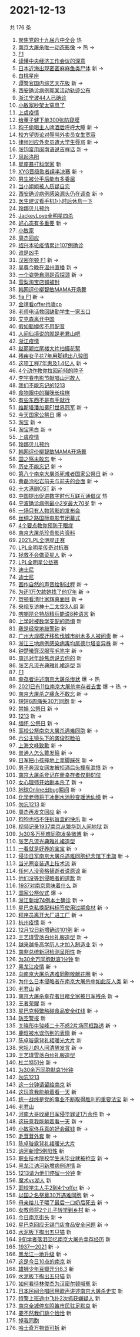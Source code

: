# 2021-12-13

共 176 条

<!-- BEGIN -->
<!-- 最后更新时间 Mon Dec 13 2021 14:17:46 GMT+0800 (China Standard Time) -->

1. [聚焦党的十九届六中全会](https://s.weibo.com//weibo?q=%23%E8%81%9A%E7%84%A6%E5%85%9A%E7%9A%84%E5%8D%81%E4%B9%9D%E5%B1%8A%E5%85%AD%E4%B8%AD%E5%85%A8%E4%BC%9A%23&Refer=new_time)
   热
1. [南京大屠杀唯一动态影像](https://s.weibo.com//weibo?q=%23%E5%8D%97%E4%BA%AC%E5%A4%A7%E5%B1%A0%E6%9D%80%E5%94%AF%E4%B8%80%E5%8A%A8%E6%80%81%E5%BD%B1%E5%83%8F%23&Refer=top)
   -> 热 ->
1. [F1](https://s.weibo.com//weibo?q=F1&Refer=top)
1. [读懂中央经济工作会议的深意](https://s.weibo.com//weibo?q=%23%E8%AF%BB%E6%87%82%E4%B8%AD%E5%A4%AE%E7%BB%8F%E6%B5%8E%E5%B7%A5%E4%BD%9C%E4%BC%9A%E8%AE%AE%E7%9A%84%E6%B7%B1%E6%84%8F%23&Refer=top)
1. [日本近海出现密密麻麻鱼类尸体](https://s.weibo.com//weibo?q=%23%E6%97%A5%E6%9C%AC%E8%BF%91%E6%B5%B7%E5%87%BA%E7%8E%B0%E5%AF%86%E5%AF%86%E9%BA%BB%E9%BA%BB%E9%B1%BC%E7%B1%BB%E5%B0%B8%E4%BD%93%23&Refer=top)
   新 ->
1. [白桃星座](https://s.weibo.com//weibo?q=%23%E7%99%BD%E6%A1%83%E6%98%9F%E5%BA%A7%23&Refer=top)
1. [谭警官国内综艺天花板](https://s.weibo.com//weibo?q=%23%E8%B0%AD%E8%AD%A6%E5%AE%98%E5%9B%BD%E5%86%85%E7%BB%BC%E8%89%BA%E5%A4%A9%E8%8A%B1%E6%9D%BF%23&Refer=top)
   新 ->
1. [西安确诊病例郭某活动轨迹公布](https://s.weibo.com//weibo?q=%23%E8%A5%BF%E5%AE%89%E7%A1%AE%E8%AF%8A%E7%97%85%E4%BE%8B%E9%83%AD%E6%9F%90%E6%B4%BB%E5%8A%A8%E8%BD%A8%E8%BF%B9%E5%85%AC%E5%B8%83%23&Refer=top)
1. [浙江宁波44人已确诊](https://s.weibo.com//weibo?q=%23%E6%B5%99%E6%B1%9F%E5%AE%81%E6%B3%A244%E4%BA%BA%E5%B7%B2%E7%A1%AE%E8%AF%8A%23&Refer=top)
1. [小敏家吵架太窒息了](https://s.weibo.com//weibo?q=%23%E5%B0%8F%E6%95%8F%E5%AE%B6%E5%90%B5%E6%9E%B6%E5%A4%AA%E7%AA%92%E6%81%AF%E4%BA%86%23&Refer=top)
1. [上虞疫情](https://s.weibo.com//weibo?q=%E4%B8%8A%E8%99%9E%E7%96%AB%E6%83%85&Refer=top)
1. [给董子健下单300张防窥膜](https://s.weibo.com//weibo?q=%23%E7%BB%99%E8%91%A3%E5%AD%90%E5%81%A5%E4%B8%8B%E5%8D%95300%E5%BC%A0%E9%98%B2%E7%AA%A5%E8%86%9C%23&Refer=top)
1. [狗子偷喝主人啤酒后呼呼大睡](https://s.weibo.com//weibo?q=%23%E7%8B%97%E5%AD%90%E5%81%B7%E5%96%9D%E4%B8%BB%E4%BA%BA%E5%95%A4%E9%85%92%E5%90%8E%E5%91%BC%E5%91%BC%E5%A4%A7%E7%9D%A1%23&Refer=top)
   新 ->
1. [校方望舆论对辱骂外卖员女生宽容](https://s.weibo.com//weibo?q=%23%E6%A0%A1%E6%96%B9%E6%9C%9B%E8%88%86%E8%AE%BA%E5%AF%B9%E8%BE%B1%E9%AA%82%E5%A4%96%E5%8D%96%E5%91%98%E5%A5%B3%E7%94%9F%E5%AE%BD%E5%AE%B9%23&Refer=top)
1. [律师回应外卖员遭大学生辱骂](https://s.weibo.com//weibo?q=%23%E5%BE%8B%E5%B8%88%E5%9B%9E%E5%BA%94%E5%A4%96%E5%8D%96%E5%91%98%E9%81%AD%E5%A4%A7%E5%AD%A6%E7%94%9F%E8%BE%B1%E9%AA%82%23&Refer=top)
   新 ->
1. [张钧甯用闽南语说吉祥话](https://s.weibo.com//weibo?q=%23%E5%BC%A0%E9%92%A7%E7%94%AF%E7%94%A8%E9%97%BD%E5%8D%97%E8%AF%AD%E8%AF%B4%E5%90%89%E7%A5%A5%E8%AF%9D%23&Refer=top)
   新 ->
1. [风起洛阳](https://s.weibo.com//weibo?q=%E9%A3%8E%E8%B5%B7%E6%B4%9B%E9%98%B3&Refer=top)
1. [星座暴打科学家](https://s.weibo.com//weibo?q=%E6%98%9F%E5%BA%A7%E6%9A%B4%E6%89%93%E7%A7%91%E5%AD%A6%E5%AE%B6&Refer=top)
   新
1. [XYG晋级败者组半决赛](https://s.weibo.com//weibo?q=%23XYG%E6%99%8B%E7%BA%A7%E8%B4%A5%E8%80%85%E7%BB%84%E5%8D%8A%E5%86%B3%E8%B5%9B%23&Refer=top)
   新 ->
1. [男生被分手后能有多委屈](https://s.weibo.com//weibo?q=%23%E7%94%B7%E7%94%9F%E8%A2%AB%E5%88%86%E6%89%8B%E5%90%8E%E8%83%BD%E6%9C%89%E5%A4%9A%E5%A7%94%E5%B1%88%23&Refer=top)
1. [当小姐姐被人质疑自恋](https://s.weibo.com//weibo?q=%E5%BD%93%E5%B0%8F%E5%A7%90%E5%A7%90%E8%A2%AB%E4%BA%BA%E8%B4%A8%E7%96%91%E8%87%AA%E6%81%8B&Refer=top)
1. [西安确诊病例感染源头仍在调查](https://s.weibo.com//weibo?q=%23%E8%A5%BF%E5%AE%89%E7%A1%AE%E8%AF%8A%E7%97%85%E4%BE%8B%E6%84%9F%E6%9F%93%E6%BA%90%E5%A4%B4%E4%BB%8D%E5%9C%A8%E8%B0%83%E6%9F%A5%23&Refer=top)
   新 ->
1. [医生建议看手机1小时后休息一下](https://s.weibo.com//weibo?q=%23%E5%8C%BB%E7%94%9F%E5%BB%BA%E8%AE%AE%E7%9C%8B%E6%89%8B%E6%9C%BA1%E5%B0%8F%E6%97%B6%E5%90%8E%E4%BC%91%E6%81%AF%E4%B8%80%E4%B8%8B%23&Refer=top)
1. [玲娜贝儿预约](https://s.weibo.com//weibo?q=%E7%8E%B2%E5%A8%9C%E8%B4%9D%E5%84%BF%E9%A2%84%E7%BA%A6&Refer=top)
1. [JackeyLove全明星四杀](https://s.weibo.com//weibo?q=%23JackeyLove%E5%85%A8%E6%98%8E%E6%98%9F%E5%9B%9B%E6%9D%80%23&Refer=top)
1. [好心态有多重要](https://s.weibo.com//weibo?q=%23%E5%A5%BD%E5%BF%83%E6%80%81%E6%9C%89%E5%A4%9A%E9%87%8D%E8%A6%81%23&Refer=top)
   新 ->
1. [小敏家](https://s.weibo.com//weibo?q=%E5%B0%8F%E6%95%8F%E5%AE%B6&Refer=top)
1. [周杰回应](https://s.weibo.com//weibo?q=%23%E5%91%A8%E6%9D%B0%E5%9B%9E%E5%BA%94%23&Refer=top)
1. [绍兴本轮疫情累计107例确诊](https://s.weibo.com//weibo?q=%23%E7%BB%8D%E5%85%B4%E6%9C%AC%E8%BD%AE%E7%96%AB%E6%83%85%E7%B4%AF%E8%AE%A1107%E4%BE%8B%E7%A1%AE%E8%AF%8A%23&Refer=top)
1. [谁是凶手](https://s.weibo.com//weibo?q=%E8%B0%81%E6%98%AF%E5%87%B6%E6%89%8B&Refer=top)
1. [汉密尔顿 F1](https://s.weibo.com//weibo?q=%E6%B1%89%E5%AF%86%E5%B0%94%E9%A1%BF%20F1&Refer=top)
   新 ->
1. [吴尊今晚在温州直播](https://s.weibo.com//weibo?q=%23%E5%90%B4%E5%B0%8A%E4%BB%8A%E6%99%9A%E5%9C%A8%E6%B8%A9%E5%B7%9E%E7%9B%B4%E6%92%AD%23&Refer=top)
   新 ->
1. [一个姿势自测是否探颈](https://s.weibo.com//weibo?q=%23%E4%B8%80%E4%B8%AA%E5%A7%BF%E5%8A%BF%E8%87%AA%E6%B5%8B%E6%98%AF%E5%90%A6%E6%8E%A2%E9%A2%88%23&Refer=top)
   新 ->
1. [雪梨淘宝店铺被封](https://s.weibo.com//weibo?q=%23%E9%9B%AA%E6%A2%A8%E6%B7%98%E5%AE%9D%E5%BA%97%E9%93%BA%E8%A2%AB%E5%B0%81%23&Refer=top)
1. [韩网评价柳智敏MAMA开场舞](https://s.weibo.com//weibo?q=%23%E9%9F%A9%E7%BD%91%E8%AF%84%E4%BB%B7%E6%9F%B3%E6%99%BA%E6%95%8FMAMA%E5%BC%80%E5%9C%BA%E8%88%9E%23&Refer=top)
1. [fia F1](https://s.weibo.com//weibo?q=fia%20F1&Refer=top) 新 ->
1. [金靖看offer也嗑cp](https://s.weibo.com//weibo?q=%23%E9%87%91%E9%9D%96%E7%9C%8Boffer%E4%B9%9F%E5%97%91cp%23&Refer=top)
1. [老师电话救回缺勤学生一家五口](https://s.weibo.com//weibo?q=%23%E8%80%81%E5%B8%88%E7%94%B5%E8%AF%9D%E6%95%91%E5%9B%9E%E7%BC%BA%E5%8B%A4%E5%AD%A6%E7%94%9F%E4%B8%80%E5%AE%B6%E4%BA%94%E5%8F%A3%23&Refer=top)
1. [艾克森离开中国](https://s.weibo.com//weibo?q=%23%E8%89%BE%E5%85%8B%E6%A3%AE%E7%A6%BB%E5%BC%80%E4%B8%AD%E5%9B%BD%23&Refer=top)
1. [假如甄嬛传不用配音](https://s.weibo.com//weibo?q=%23%E5%81%87%E5%A6%82%E7%94%84%E5%AC%9B%E4%BC%A0%E4%B8%8D%E7%94%A8%E9%85%8D%E9%9F%B3%23&Refer=top)
1. [人间仙境说的就是老君山吧](https://s.weibo.com//weibo?q=%23%E4%BA%BA%E9%97%B4%E4%BB%99%E5%A2%83%E8%AF%B4%E7%9A%84%E5%B0%B1%E6%98%AF%E8%80%81%E5%90%9B%E5%B1%B1%E5%90%A7%23&Refer=top)
1. [浙江疫情](https://s.weibo.com//weibo?q=%E6%B5%99%E6%B1%9F%E7%96%AB%E6%83%85&Refer=top)
1. [赵丽颖烂尾楼大片拍摄花絮](https://s.weibo.com//weibo?q=%23%E8%B5%B5%E4%B8%BD%E9%A2%96%E7%83%82%E5%B0%BE%E6%A5%BC%E5%A4%A7%E7%89%87%E6%8B%8D%E6%91%84%E8%8A%B1%E7%B5%AE%23&Refer=top)
1. [残疾女子花7年用脚绣出八骏图](https://s.weibo.com//weibo?q=%23%E6%AE%8B%E7%96%BE%E5%A5%B3%E5%AD%90%E8%8A%B17%E5%B9%B4%E7%94%A8%E8%84%9A%E7%BB%A3%E5%87%BA%E5%85%AB%E9%AA%8F%E5%9B%BE%23&Refer=top)
1. [这项工程7年惠及1.4亿人](https://s.weibo.com//weibo?q=%23%E8%BF%99%E9%A1%B9%E5%B7%A5%E7%A8%8B7%E5%B9%B4%E6%83%A0%E5%8F%8A1.4%E4%BA%BF%E4%BA%BA%23&Refer=top)
   新 ->
1. [4个动作教你拉回前倾的脖子](https://s.weibo.com//weibo?q=%234%E4%B8%AA%E5%8A%A8%E4%BD%9C%E6%95%99%E4%BD%A0%E6%8B%89%E5%9B%9E%E5%89%8D%E5%80%BE%E7%9A%84%E8%84%96%E5%AD%90%23&Refer=top)
1. [李宇春电影节献唱山河故人](https://s.weibo.com//weibo?q=%23%E6%9D%8E%E5%AE%87%E6%98%A5%E7%94%B5%E5%BD%B1%E8%8A%82%E7%8C%AE%E5%94%B1%E5%B1%B1%E6%B2%B3%E6%95%85%E4%BA%BA%23&Refer=top)
1. [我们不能忘记的1213](https://s.weibo.com//weibo?q=%23%E6%88%91%E4%BB%AC%E4%B8%8D%E8%83%BD%E5%BF%98%E8%AE%B0%E7%9A%841213%23&Refer=top)
1. [食物眼中的猫咪长啥样](https://s.weibo.com//weibo?q=%23%E9%A3%9F%E7%89%A9%E7%9C%BC%E4%B8%AD%E7%9A%84%E7%8C%AB%E5%92%AA%E9%95%BF%E5%95%A5%E6%A0%B7%23&Refer=top)
1. [有些东西不是有手就行](https://s.weibo.com//weibo?q=%23%E6%9C%89%E4%BA%9B%E4%B8%9C%E8%A5%BF%E4%B8%8D%E6%98%AF%E6%9C%89%E6%89%8B%E5%B0%B1%E8%A1%8C%23&Refer=top)
1. [维斯塔潘加冕F1世界冠军](https://s.weibo.com//weibo?q=%23%E7%BB%B4%E6%96%AF%E5%A1%94%E6%BD%98%E5%8A%A0%E5%86%95F1%E4%B8%96%E7%95%8C%E5%86%A0%E5%86%9B%23&Refer=top)
   新 ->
1. [今天国家公祭日](https://s.weibo.com//weibo?q=%23%E4%BB%8A%E5%A4%A9%E5%9B%BD%E5%AE%B6%E5%85%AC%E7%A5%AD%E6%97%A5%23&Refer=top)
   爆 ->
1. [淘宝](https://s.weibo.com//weibo?q=%E6%B7%98%E5%AE%9D&Refer=top) 新 ->
1. [淘宝黑白](https://s.weibo.com//weibo?q=%E6%B7%98%E5%AE%9D%E9%BB%91%E7%99%BD&Refer=top)
   新 ->
1. [上虞疫情](https://s.weibo.com//weibo?q=%23%E4%B8%8A%E8%99%9E%E7%96%AB%E6%83%85%23&Refer=top)
1. [玲娜贝儿预约](https://s.weibo.com//weibo?q=%23%E7%8E%B2%E5%A8%9C%E8%B4%9D%E5%84%BF%E9%A2%84%E7%BA%A6%23&Refer=top)
1. [韩网评价柳智敏MAMA开场舞](https://s.weibo.com//weibo?q=%E9%9F%A9%E7%BD%91%E8%AF%84%E4%BB%B7%E6%9F%B3%E6%99%BA%E6%95%8FMAMA%E5%BC%80%E5%9C%BA%E8%88%9E&Refer=top)
1. [国之殇未敢忘](https://s.weibo.com//weibo?q=%23%E5%9B%BD%E4%B9%8B%E6%AE%87%E6%9C%AA%E6%95%A2%E5%BF%98%23&Refer=top)
   新 ->
1. [历史不能忘记](https://s.weibo.com//weibo?q=%23%E5%8E%86%E5%8F%B2%E4%B8%8D%E8%83%BD%E5%BF%98%E8%AE%B0%23&Refer=top)
   新 ->
1. [第八个南京大屠杀死难者国家公祭日](https://s.weibo.com//weibo?q=%23%E7%AC%AC%E5%85%AB%E4%B8%AA%E5%8D%97%E4%BA%AC%E5%A4%A7%E5%B1%A0%E6%9D%80%E6%AD%BB%E9%9A%BE%E8%80%85%E5%9B%BD%E5%AE%B6%E5%85%AC%E7%A5%AD%E6%97%A5%23&Refer=top)
   新 ->
1. [黄磊涂松岩前夫与前夫的会面](https://s.weibo.com//weibo?q=%23%E9%BB%84%E7%A3%8A%E6%B6%82%E6%9D%BE%E5%B2%A9%E5%89%8D%E5%A4%AB%E4%B8%8E%E5%89%8D%E5%A4%AB%E7%9A%84%E4%BC%9A%E9%9D%A2%23&Refer=top)
   新 ->
1. [十大港剧OST](https://s.weibo.com//weibo?q=%23%E5%8D%81%E5%A4%A7%E6%B8%AF%E5%89%A7OST%23&Refer=top)
   新 ->
1. [中国提出促进数字时代互联互通倡议](https://s.weibo.com//weibo?q=%23%E4%B8%AD%E5%9B%BD%E6%8F%90%E5%87%BA%E4%BF%83%E8%BF%9B%E6%95%B0%E5%AD%97%E6%97%B6%E4%BB%A3%E4%BA%92%E8%81%94%E4%BA%92%E9%80%9A%E5%80%A1%E8%AE%AE%23&Refer=new_time)
   热
1. [宁波确诊病例最小2岁最大70岁](https://s.weibo.com//weibo?q=%23%E5%AE%81%E6%B3%A2%E7%A1%AE%E8%AF%8A%E7%97%85%E4%BE%8B%E6%9C%80%E5%B0%8F2%E5%B2%81%E6%9C%80%E5%A4%A770%E5%B2%81%23&Refer=top)
   新 ->
1. [一场只有人物背影的发布会](https://s.weibo.com//weibo?q=%23%E4%B8%80%E5%9C%BA%E5%8F%AA%E6%9C%89%E4%BA%BA%E7%89%A9%E8%83%8C%E5%BD%B1%E7%9A%84%E5%8F%91%E5%B8%83%E4%BC%9A%23&Refer=top)
1. [丝绸之路国际电影节闭幕式](https://s.weibo.com//weibo?q=%23%E4%B8%9D%E7%BB%B8%E4%B9%8B%E8%B7%AF%E5%9B%BD%E9%99%85%E7%94%B5%E5%BD%B1%E8%8A%82%E9%97%AD%E5%B9%95%E5%BC%8F%23&Refer=top)
1. [4个要点教你预防干眼症](https://s.weibo.com//weibo?q=%234%E4%B8%AA%E8%A6%81%E7%82%B9%E6%95%99%E4%BD%A0%E9%A2%84%E9%98%B2%E5%B9%B2%E7%9C%BC%E7%97%87%23&Refer=top)
1. [南京大屠杀珍贵影片资料](https://s.weibo.com//weibo?q=%23%E5%8D%97%E4%BA%AC%E5%A4%A7%E5%B1%A0%E6%9D%80%E7%8F%8D%E8%B4%B5%E5%BD%B1%E7%89%87%E8%B5%84%E6%96%99%23&Refer=top)
1. [2021LPL全明星正赛](https://s.weibo.com//weibo?q=%232021LPL%E5%85%A8%E6%98%8E%E6%98%9F%E6%AD%A3%E8%B5%9B%23&Refer=top)
1. [LPL全明星传奇对抗赛](https://s.weibo.com//weibo?q=%23LPL%E5%85%A8%E6%98%8E%E6%98%9F%E4%BC%A0%E5%A5%87%E5%AF%B9%E6%8A%97%E8%B5%9B%23&Refer=top)
1. [拯救不会做菜星人](https://s.weibo.com//weibo?q=%23%E6%8B%AF%E6%95%91%E4%B8%8D%E4%BC%9A%E5%81%9A%E8%8F%9C%E6%98%9F%E4%BA%BA%23&Refer=top)
   新 ->
1. [LPL全明星公益赛](https://s.weibo.com//weibo?q=%23LPL%E5%85%A8%E6%98%8E%E6%98%9F%E5%85%AC%E7%9B%8A%E8%B5%9B%23&Refer=top)
1. [迪士尼](https://s.weibo.com//weibo?q=%E8%BF%AA%E5%A3%AB%E5%B0%BC&Refer=top)
1. [迪士尼](https://s.weibo.com//weibo?q=%23%E8%BF%AA%E5%A3%AB%E5%B0%BC%23&Refer=top)
1. [画作自然的声音绘制过程](https://s.weibo.com//weibo?q=%E7%94%BB%E4%BD%9C%E8%87%AA%E7%84%B6%E7%9A%84%E5%A3%B0%E9%9F%B3%E7%BB%98%E5%88%B6%E8%BF%87%E7%A8%8B&Refer=top)
   新 ->
1. [为还1万欠款她找了他17年](https://s.weibo.com//weibo?q=%23%E4%B8%BA%E8%BF%981%E4%B8%87%E6%AC%A0%E6%AC%BE%E5%A5%B9%E6%89%BE%E4%BA%86%E4%BB%9617%E5%B9%B4%23&Refer=top)
   新 ->
1. [贺顿看清叶家辉真面目](https://s.weibo.com//weibo?q=%23%E8%B4%BA%E9%A1%BF%E7%9C%8B%E6%B8%85%E5%8F%B6%E5%AE%B6%E8%BE%89%E7%9C%9F%E9%9D%A2%E7%9B%AE%23&Refer=top)
   新 ->
1. [央视专访神十二太空3人组](https://s.weibo.com//weibo?q=%23%E5%A4%AE%E8%A7%86%E4%B8%93%E8%AE%BF%E7%A5%9E%E5%8D%81%E4%BA%8C%E5%A4%AA%E7%A9%BA3%E4%BA%BA%E7%BB%84%23&Refer=top)
   新
1. [喀喇昆仑特战精兵能说8种语言](https://s.weibo.com//weibo?q=%23%E5%96%80%E5%96%87%E6%98%86%E4%BB%91%E7%89%B9%E6%88%98%E7%B2%BE%E5%85%B5%E8%83%BD%E8%AF%B48%E7%A7%8D%E8%AF%AD%E8%A8%80%23&Refer=top)
   新
1. [上学时被数学支配的恐惧](https://s.weibo.com//weibo?q=%23%E4%B8%8A%E5%AD%A6%E6%97%B6%E8%A2%AB%E6%95%B0%E5%AD%A6%E6%94%AF%E9%85%8D%E7%9A%84%E6%81%90%E6%83%A7%23&Refer=top)
   新
1. [我是经常地敲警钟](https://s.weibo.com//weibo?q=%23%E6%88%91%E6%98%AF%E7%BB%8F%E5%B8%B8%E5%9C%B0%E6%95%B2%E8%AD%A6%E9%92%9F%23&Refer=top)
   新
1. [广州大规模迁移砍伐城市树木多人被问责](https://s.weibo.com//weibo?q=%23%E5%B9%BF%E5%B7%9E%E5%A4%A7%E8%A7%84%E6%A8%A1%E8%BF%81%E7%A7%BB%E7%A0%8D%E4%BC%90%E5%9F%8E%E5%B8%82%E6%A0%91%E6%9C%A8%E5%A4%9A%E4%BA%BA%E8%A2%AB%E9%97%AE%E8%B4%A3%23&Refer=top)
   新 ->
1. [浙江三地病例感染病毒均属德尔塔变异株](https://s.weibo.com//weibo?q=%23%E6%B5%99%E6%B1%9F%E4%B8%89%E5%9C%B0%E7%97%85%E4%BE%8B%E6%84%9F%E6%9F%93%E7%97%85%E6%AF%92%E5%9D%87%E5%B1%9E%E5%BE%B7%E5%B0%94%E5%A1%94%E5%8F%98%E5%BC%82%E6%A0%AA%23&Refer=top)
   新 ->
1. [钟楚曦穿汉服写毛笔字](https://s.weibo.com//weibo?q=%23%E9%92%9F%E6%A5%9A%E6%9B%A6%E7%A9%BF%E6%B1%89%E6%9C%8D%E5%86%99%E6%AF%9B%E7%AC%94%E5%AD%97%23&Refer=top)
   新 ->
1. [周迅对年龄焦虑说去你的](https://s.weibo.com//weibo?q=%23%E5%91%A8%E8%BF%85%E5%AF%B9%E5%B9%B4%E9%BE%84%E7%84%A6%E8%99%91%E8%AF%B4%E5%8E%BB%E4%BD%A0%E7%9A%84%23&Refer=top)
   新
1. [张艺凡流光典雅礼裙造型](https://s.weibo.com//weibo?q=%23%E5%BC%A0%E8%89%BA%E5%87%A1%E6%B5%81%E5%85%89%E5%85%B8%E9%9B%85%E7%A4%BC%E8%A3%99%E9%80%A0%E5%9E%8B%23&Refer=top)
   新
1. [F1](https://s.weibo.com//weibo?q=%23F1%23&Refer=top)
1. [幸存者讲述南京大屠杀惨状](https://s.weibo.com//weibo?q=%23%E5%B9%B8%E5%AD%98%E8%80%85%E8%AE%B2%E8%BF%B0%E5%8D%97%E4%BA%AC%E5%A4%A7%E5%B1%A0%E6%9D%80%E6%83%A8%E7%8A%B6%23&Refer=top)
   爆 -> 热
1. [2021已有11位南京大屠杀幸存者去世](https://s.weibo.com//weibo?q=%232021%E5%B7%B2%E6%9C%8911%E4%BD%8D%E5%8D%97%E4%BA%AC%E5%A4%A7%E5%B1%A0%E6%9D%80%E5%B9%B8%E5%AD%98%E8%80%85%E5%8E%BB%E4%B8%96%23&Refer=top)
   爆 -> 热 ->
1. [南京大屠杀之痛永不敢忘](https://s.weibo.com//weibo?q=%23%E5%8D%97%E4%BA%AC%E5%A4%A7%E5%B1%A0%E6%9D%80%E4%B9%8B%E7%97%9B%E6%B0%B8%E4%B8%8D%E6%95%A2%E5%BF%98%23&Refer=top)
   新 ->
1. [短短6周痛失30万同胞](https://s.weibo.com//weibo?q=%23%E7%9F%AD%E7%9F%AD6%E5%91%A8%E7%97%9B%E5%A4%B130%E4%B8%87%E5%90%8C%E8%83%9E%23&Refer=top)
   新 ->
1. [禁娱 公祭日](https://s.weibo.com//weibo?q=%E7%A6%81%E5%A8%B1%20%E5%85%AC%E7%A5%AD%E6%97%A5&Refer=top)
   新 ->
1. [1213](https://s.weibo.com//weibo?q=1213&Refer=top) 新 ->
1. [缅怀 公祭日](https://s.weibo.com//weibo?q=%E7%BC%85%E6%80%80%20%E5%85%AC%E7%A5%AD%E6%97%A5&Refer=top)
   新 ->
1. [高校公祭南京大屠杀遇难同胞](https://s.weibo.com//weibo?q=%23%E9%AB%98%E6%A0%A1%E5%85%AC%E7%A5%AD%E5%8D%97%E4%BA%AC%E5%A4%A7%E5%B1%A0%E6%9D%80%E9%81%87%E9%9A%BE%E5%90%8C%E8%83%9E%23&Refer=top)
   新 ->
1. [六公主镜头下的龚俊怼脸拍](https://s.weibo.com//weibo?q=%23%E5%85%AD%E5%85%AC%E4%B8%BB%E9%95%9C%E5%A4%B4%E4%B8%8B%E7%9A%84%E9%BE%9A%E4%BF%8A%E6%80%BC%E8%84%B8%E6%8B%8D%23&Refer=top)
1. [上海文峰致歉](https://s.weibo.com//weibo?q=%23%E4%B8%8A%E6%B5%B7%E6%96%87%E5%B3%B0%E8%87%B4%E6%AD%89%23&Refer=top)
   新 ->
1. [普通人怎么戴发箍](https://s.weibo.com//weibo?q=%23%E6%99%AE%E9%80%9A%E4%BA%BA%E6%80%8E%E4%B9%88%E6%88%B4%E5%8F%91%E7%AE%8D%23&Refer=top)
   新 ->
1. [日军把小孩摔地上拿脚踩死](https://s.weibo.com//weibo?q=%23%E6%97%A5%E5%86%9B%E6%8A%8A%E5%B0%8F%E5%AD%A9%E6%91%94%E5%9C%B0%E4%B8%8A%E6%8B%BF%E8%84%9A%E8%B8%A9%E6%AD%BB%23&Refer=top)
   新 ->
1. [男子奔现女网友被拒酒后头撞车泄愤](https://s.weibo.com//weibo?q=%23%E7%94%B7%E5%AD%90%E5%A5%94%E7%8E%B0%E5%A5%B3%E7%BD%91%E5%8F%8B%E8%A2%AB%E6%8B%92%E9%85%92%E5%90%8E%E5%A4%B4%E6%92%9E%E8%BD%A6%E6%B3%84%E6%84%A4%23&Refer=top)
   新 ->
1. [南京大屠杀登记在册幸存者仅剩61位](https://s.weibo.com//weibo?q=%23%E5%8D%97%E4%BA%AC%E5%A4%A7%E5%B1%A0%E6%9D%80%E7%99%BB%E8%AE%B0%E5%9C%A8%E5%86%8C%E5%B9%B8%E5%AD%98%E8%80%85%E4%BB%85%E5%89%A961%E4%BD%8D%23&Refer=top)
1. [女心理师开始剧本杀了](https://s.weibo.com//weibo?q=%23%E5%A5%B3%E5%BF%83%E7%90%86%E5%B8%88%E5%BC%80%E5%A7%8B%E5%89%A7%E6%9C%AC%E6%9D%80%E4%BA%86%23&Refer=top)
   新 ->
1. [地球Online出bug瞬间](https://s.weibo.com//weibo?q=%23%E5%9C%B0%E7%90%83Online%E5%87%BAbug%E7%9E%AC%E9%97%B4%23&Refer=top)
   新 ->
1. [化学老师将干冰倒水池秒变瑶池仙境](https://s.weibo.com//weibo?q=%23%E5%8C%96%E5%AD%A6%E8%80%81%E5%B8%88%E5%B0%86%E5%B9%B2%E5%86%B0%E5%80%92%E6%B0%B4%E6%B1%A0%E7%A7%92%E5%8F%98%E7%91%B6%E6%B1%A0%E4%BB%99%E5%A2%83%23&Refer=top)
   新 ->
1. [勿忘1213](https://s.weibo.com//weibo?q=%E5%8B%BF%E5%BF%981213&Refer=top) 新
1. [周杰再发文回应](https://s.weibo.com//weibo?q=%23%E5%91%A8%E6%9D%B0%E5%86%8D%E5%8F%91%E6%96%87%E5%9B%9E%E5%BA%94%23&Refer=top)
   新 ->
1. [狗狗也挡不住拆盲盒的快乐](https://s.weibo.com//weibo?q=%23%E7%8B%97%E7%8B%97%E4%B9%9F%E6%8C%A1%E4%B8%8D%E4%BD%8F%E6%8B%86%E7%9B%B2%E7%9B%92%E7%9A%84%E5%BF%AB%E4%B9%90%23&Refer=top)
   新 ->
1. [视频记录1937南京从繁华到人间地狱](https://s.weibo.com//weibo?q=%23%E8%A7%86%E9%A2%91%E8%AE%B0%E5%BD%951937%E5%8D%97%E4%BA%AC%E4%BB%8E%E7%B9%81%E5%8D%8E%E5%88%B0%E4%BA%BA%E9%97%B4%E5%9C%B0%E7%8B%B1%23&Refer=top)
   新
1. [为30多万死难同胞发条微博](https://s.weibo.com//weibo?q=%23%E4%B8%BA30%E5%A4%9A%E4%B8%87%E6%AD%BB%E9%9A%BE%E5%90%8C%E8%83%9E%E5%8F%91%E6%9D%A1%E5%BE%AE%E5%8D%9A%23&Refer=top)
   新 ->
1. [张艺凡流光典雅礼裙造型](https://s.weibo.com//weibo?q=%E5%BC%A0%E8%89%BA%E5%87%A1%E6%B5%81%E5%85%89%E5%85%B8%E9%9B%85%E7%A4%BC%E8%A3%99%E9%80%A0%E5%9E%8B&Refer=top)
1. [一看就是好养的宝宝](https://s.weibo.com//weibo?q=%23%E4%B8%80%E7%9C%8B%E5%B0%B1%E6%98%AF%E5%A5%BD%E5%85%BB%E7%9A%84%E5%AE%9D%E5%AE%9D%23&Refer=top)
   新 ->
1. [侵华日军南京大屠杀遇难同胞纪念馆下半旗](https://s.weibo.com//weibo?q=%23%E4%BE%B5%E5%8D%8E%E6%97%A5%E5%86%9B%E5%8D%97%E4%BA%AC%E5%A4%A7%E5%B1%A0%E6%9D%80%E9%81%87%E9%9A%BE%E5%90%8C%E8%83%9E%E7%BA%AA%E5%BF%B5%E9%A6%86%E4%B8%8B%E5%8D%8A%E6%97%97%23&Refer=top)
   新 ->
1. [当光圈变装遇上技术流](https://s.weibo.com//weibo?q=%23%E5%BD%93%E5%85%89%E5%9C%88%E5%8F%98%E8%A3%85%E9%81%87%E4%B8%8A%E6%8A%80%E6%9C%AF%E6%B5%81%23&Refer=top)
   新
1. [任何人没资格替逝者说原谅](https://s.weibo.com//weibo?q=%23%E4%BB%BB%E4%BD%95%E4%BA%BA%E6%B2%A1%E8%B5%84%E6%A0%BC%E6%9B%BF%E9%80%9D%E8%80%85%E8%AF%B4%E5%8E%9F%E8%B0%85%23&Refer=top)
   新
1. [他们没等到侵略者的道歉](https://s.weibo.com//weibo?q=%23%E4%BB%96%E4%BB%AC%E6%B2%A1%E7%AD%89%E5%88%B0%E4%BE%B5%E7%95%A5%E8%80%85%E7%9A%84%E9%81%93%E6%AD%89%23&Refer=top)
   新
1. [1937对南京意味着什么](https://s.weibo.com//weibo?q=%231937%E5%AF%B9%E5%8D%97%E4%BA%AC%E6%84%8F%E5%91%B3%E7%9D%80%E4%BB%80%E4%B9%88%23&Refer=top)
   新
1. [国家公祭仪式](https://s.weibo.com//weibo?q=%23%E5%9B%BD%E5%AE%B6%E5%85%AC%E7%A5%AD%E4%BB%AA%E5%BC%8F%23&Refer=top)
   爆 ->
1. [浙江新增74例本土确诊](https://s.weibo.com//weibo?q=%23%E6%B5%99%E6%B1%9F%E6%96%B0%E5%A2%9E74%E4%BE%8B%E6%9C%AC%E5%9C%9F%E7%A1%AE%E8%AF%8A%23&Refer=top)
   新 ->
1. [星巴克私换配料标签使用过期食材](https://s.weibo.com//weibo?q=%23%E6%98%9F%E5%B7%B4%E5%85%8B%E7%A7%81%E6%8D%A2%E9%85%8D%E6%96%99%E6%A0%87%E7%AD%BE%E4%BD%BF%E7%94%A8%E8%BF%87%E6%9C%9F%E9%A3%9F%E6%9D%90%23&Refer=top)
   新 ->
1. [程序员离开大厂进工厂](https://s.weibo.com//weibo?q=%23%E7%A8%8B%E5%BA%8F%E5%91%98%E7%A6%BB%E5%BC%80%E5%A4%A7%E5%8E%82%E8%BF%9B%E5%B7%A5%E5%8E%82%23&Refer=top)
   新 ->
1. [杭州疫情](https://s.weibo.com//weibo?q=%E6%9D%AD%E5%B7%9E%E7%96%AB%E6%83%85&Refer=top)
   新 ->
1. [12月12日新增确诊101例](https://s.weibo.com//weibo?q=%2312%E6%9C%8812%E6%97%A5%E6%96%B0%E5%A2%9E%E7%A1%AE%E8%AF%8A101%E4%BE%8B%23&Refer=top)
   新 ->
1. [王艺瑾雪落白纱礼服造型](https://s.weibo.com//weibo?q=%E7%8E%8B%E8%89%BA%E7%91%BE%E9%9B%AA%E8%90%BD%E7%99%BD%E7%BA%B1%E7%A4%BC%E6%9C%8D%E9%80%A0%E5%9E%8B&Refer=top)
   新 ->
1. [越来越多高学历人才加入制造业](https://s.weibo.com//weibo?q=%23%E8%B6%8A%E6%9D%A5%E8%B6%8A%E5%A4%9A%E9%AB%98%E5%AD%A6%E5%8E%86%E4%BA%BA%E6%89%8D%E5%8A%A0%E5%85%A5%E5%88%B6%E9%80%A0%E4%B8%9A%23&Refer=top)
   新 ->
1. [南非总统新冠检测呈阳性](https://s.weibo.com//weibo?q=%23%E5%8D%97%E9%9D%9E%E6%80%BB%E7%BB%9F%E6%96%B0%E5%86%A0%E6%A3%80%E6%B5%8B%E5%91%88%E9%98%B3%E6%80%A7%23&Refer=top)
   新
1. [为30余万同胞默哀1分钟](https://s.weibo.com//weibo?q=%E4%B8%BA30%E4%BD%99%E4%B8%87%E5%90%8C%E8%83%9E%E9%BB%98%E5%93%801%E5%88%86%E9%92%9F&Refer=top)
   新
1. [黑龙江疫情](https://s.weibo.com//weibo?q=%23%E9%BB%91%E9%BE%99%E6%B1%9F%E7%96%AB%E6%83%85%23&Refer=top)
   新 ->
1. [向南京大屠杀遇难同胞敬献花圈](https://s.weibo.com//weibo?q=%23%E5%90%91%E5%8D%97%E4%BA%AC%E5%A4%A7%E5%B1%A0%E6%9D%80%E9%81%87%E9%9A%BE%E5%90%8C%E8%83%9E%E6%95%AC%E7%8C%AE%E8%8A%B1%E5%9C%88%23&Refer=top)
   新 ->
1. [为什么日本侵略者在南京大屠杀中如此反人类](https://s.weibo.com//weibo?q=%23%E4%B8%BA%E4%BB%80%E4%B9%88%E6%97%A5%E6%9C%AC%E4%BE%B5%E7%95%A5%E8%80%85%E5%9C%A8%E5%8D%97%E4%BA%AC%E5%A4%A7%E5%B1%A0%E6%9D%80%E4%B8%AD%E5%A6%82%E6%AD%A4%E5%8F%8D%E4%BA%BA%E7%B1%BB%23&Refer=top)
   新 ->
1. [老君山](https://s.weibo.com//weibo?q=%E8%80%81%E5%90%9B%E5%B1%B1&Refer=top) 新
1. [南京大屠杀幸存者目睹全家被日军残杀](https://s.weibo.com//weibo?q=%23%E5%8D%97%E4%BA%AC%E5%A4%A7%E5%B1%A0%E6%9D%80%E5%B9%B8%E5%AD%98%E8%80%85%E7%9B%AE%E7%9D%B9%E5%85%A8%E5%AE%B6%E8%A2%AB%E6%97%A5%E5%86%9B%E6%AE%8B%E6%9D%80%23&Refer=top)
   新 ->
1. [王者荣耀](https://s.weibo.com//weibo?q=%E7%8E%8B%E8%80%85%E8%8D%A3%E8%80%80&Refer=top)
   新 ->
1. [星巴克频繁触碰食品安全红线](https://s.weibo.com//weibo?q=%23%E6%98%9F%E5%B7%B4%E5%85%8B%E9%A2%91%E7%B9%81%E8%A7%A6%E7%A2%B0%E9%A3%9F%E5%93%81%E5%AE%89%E5%85%A8%E7%BA%A2%E7%BA%BF%23&Refer=top)
   新 ->
1. [防空警报](https://s.weibo.com//weibo?q=%23%E9%98%B2%E7%A9%BA%E8%AD%A6%E6%8A%A5%23&Refer=top)
   新
1. [关晓彤牛骏峰二十不惑2片场同框路透](https://s.weibo.com//weibo?q=%23%E5%85%B3%E6%99%93%E5%BD%A4%E7%89%9B%E9%AA%8F%E5%B3%B0%E4%BA%8C%E5%8D%81%E4%B8%8D%E6%83%912%E7%89%87%E5%9C%BA%E5%90%8C%E6%A1%86%E8%B7%AF%E9%80%8F%23&Refer=top)
   新 ->
1. [鹿晗被水误伤到的表情](https://s.weibo.com//weibo?q=%23%E9%B9%BF%E6%99%97%E8%A2%AB%E6%B0%B4%E8%AF%AF%E4%BC%A4%E5%88%B0%E7%9A%84%E8%A1%A8%E6%83%85%23&Refer=top)
   新 ->
1. [陈卓璇露背礼裙暖光大片](https://s.weibo.com//weibo?q=%23%E9%99%88%E5%8D%93%E7%92%87%E9%9C%B2%E8%83%8C%E7%A4%BC%E8%A3%99%E6%9A%96%E5%85%89%E5%A4%A7%E7%89%87%23&Refer=top)
   新
1. [宋祖儿的人间清醒发言](https://s.weibo.com//weibo?q=%23%E5%AE%8B%E7%A5%96%E5%84%BF%E7%9A%84%E4%BA%BA%E9%97%B4%E6%B8%85%E9%86%92%E5%8F%91%E8%A8%80%23&Refer=top)
   新 ->
1. [王艺瑾雪落白纱礼服造型](https://s.weibo.com//weibo?q=%23%E7%8E%8B%E8%89%BA%E7%91%BE%E9%9B%AA%E8%90%BD%E7%99%BD%E7%BA%B1%E7%A4%BC%E6%9C%8D%E9%80%A0%E5%9E%8B%23&Refer=top)
1. [杜兰特51分](https://s.weibo.com//weibo?q=%23%E6%9D%9C%E5%85%B0%E7%89%B951%E5%88%86%23&Refer=top)
   新 ->
1. [为30余万同胞默哀1分钟](https://s.weibo.com//weibo?q=%23%E4%B8%BA30%E4%BD%99%E4%B8%87%E5%90%8C%E8%83%9E%E9%BB%98%E5%93%801%E5%88%86%E9%92%9F%23&Refer=top)
1. [勿忘1213](https://s.weibo.com//weibo?q=%23%E5%8B%BF%E5%BF%981213%23&Refer=top)
1. [这一分钟请留给南京](https://s.weibo.com//weibo?q=%23%E8%BF%99%E4%B8%80%E5%88%86%E9%92%9F%E8%AF%B7%E7%95%99%E7%BB%99%E5%8D%97%E4%BA%AC%23&Refer=top)
   新
1. [这玩意我能躺着看一天](https://s.weibo.com//weibo?q=%E8%BF%99%E7%8E%A9%E6%84%8F%E6%88%91%E8%83%BD%E8%BA%BA%E7%9D%80%E7%9C%8B%E4%B8%80%E5%A4%A9&Refer=top)
   新
1. [统一战线是党的事业不断取得胜利的重要法宝](https://s.weibo.com//weibo?q=%23%E7%BB%9F%E4%B8%80%E6%88%98%E7%BA%BF%E6%98%AF%E5%85%9A%E7%9A%84%E4%BA%8B%E4%B8%9A%E4%B8%8D%E6%96%AD%E5%8F%96%E5%BE%97%E8%83%9C%E5%88%A9%E7%9A%84%E9%87%8D%E8%A6%81%E6%B3%95%E5%AE%9D%23&Refer=top)
   新 ->
1. [老君山](https://s.weibo.com//weibo?q=%23%E8%80%81%E5%90%9B%E5%B1%B1%23&Refer=top)
1. [河南大哥收藏日军侵华罪证1万余件](https://s.weibo.com//weibo?q=%23%E6%B2%B3%E5%8D%97%E5%A4%A7%E5%93%A5%E6%94%B6%E8%97%8F%E6%97%A5%E5%86%9B%E4%BE%B5%E5%8D%8E%E7%BD%AA%E8%AF%811%E4%B8%87%E4%BD%99%E4%BB%B6%23&Refer=top)
   新 ->
1. [这玩意我能躺着看一天](https://s.weibo.com//weibo?q=%23%E8%BF%99%E7%8E%A9%E6%84%8F%E6%88%91%E8%83%BD%E8%BA%BA%E7%9D%80%E7%9C%8B%E4%B8%80%E5%A4%A9%23&Refer=top)
   新 ->
1. [小敏家佟兵真的好会藏钱](https://s.weibo.com//weibo?q=%23%E5%B0%8F%E6%95%8F%E5%AE%B6%E4%BD%9F%E5%85%B5%E7%9C%9F%E7%9A%84%E5%A5%BD%E4%BC%9A%E8%97%8F%E9%92%B1%23&Refer=top)
   新 ->
1. [毛茸茸外套](https://s.weibo.com//weibo?q=%E6%AF%9B%E8%8C%B8%E8%8C%B8%E5%A4%96%E5%A5%97&Refer=top)
   新 ->
1. [陈卓璇露背礼裙暖光大片](https://s.weibo.com//weibo?q=%E9%99%88%E5%8D%93%E7%92%87%E9%9C%B2%E8%83%8C%E7%A4%BC%E8%A3%99%E6%9A%96%E5%85%89%E5%A4%A7%E7%89%87&Refer=top)
1. [讷河新增5例阳性](https://s.weibo.com//weibo?q=%E8%AE%B7%E6%B2%B3%E6%96%B0%E5%A2%9E5%E4%BE%8B%E9%98%B3%E6%80%A7&Refer=top)
   新
1. [职业技术院校学生未毕业就被抢空](https://s.weibo.com//weibo?q=%23%E8%81%8C%E4%B8%9A%E6%8A%80%E6%9C%AF%E9%99%A2%E6%A0%A1%E5%AD%A6%E7%94%9F%E6%9C%AA%E6%AF%95%E4%B8%9A%E5%B0%B1%E8%A2%AB%E6%8A%A2%E7%A9%BA%23&Refer=top)
   新 ->
1. [黑龙江讷河新增病例详情](https://s.weibo.com//weibo?q=%23%E9%BB%91%E9%BE%99%E6%B1%9F%E8%AE%B7%E6%B2%B3%E6%96%B0%E5%A2%9E%E7%97%85%E4%BE%8B%E8%AF%A6%E6%83%85%23&Refer=top)
   新
1. [1213请为他们停留一分钟](https://s.weibo.com//weibo?q=%231213%E8%AF%B7%E4%B8%BA%E4%BB%96%E4%BB%AC%E5%81%9C%E7%95%99%E4%B8%80%E5%88%86%E9%92%9F%23&Refer=top)
   新
1. [魔术vs湖人](https://s.weibo.com//weibo?q=%23%E9%AD%94%E6%9C%AFvs%E6%B9%96%E4%BA%BA%23&Refer=top)
   新
1. [职校学生人手2到4个offer](https://s.weibo.com//weibo?q=%23%E8%81%8C%E6%A0%A1%E5%AD%A6%E7%94%9F%E4%BA%BA%E6%89%8B2%E5%88%B04%E4%B8%AAoffer%23&Refer=top)
   新 ->
1. [以国之名祭奠30万遇难同胞](https://s.weibo.com//weibo?q=%23%E4%BB%A5%E5%9B%BD%E4%B9%8B%E5%90%8D%E7%A5%AD%E5%A5%A030%E4%B8%87%E9%81%87%E9%9A%BE%E5%90%8C%E8%83%9E%23&Refer=top)
   新 ->
1. [母亲给儿子喂了最后一口奶后死去](https://s.weibo.com//weibo?q=%23%E6%AF%8D%E4%BA%B2%E7%BB%99%E5%84%BF%E5%AD%90%E5%96%82%E4%BA%86%E6%9C%80%E5%90%8E%E4%B8%80%E5%8F%A3%E5%A5%B6%E5%90%8E%E6%AD%BB%E5%8E%BB%23&Refer=top)
   新 ->
1. [女教师将2个儿子转学到乡村](https://s.weibo.com//weibo?q=%23%E5%A5%B3%E6%95%99%E5%B8%88%E5%B0%862%E4%B8%AA%E5%84%BF%E5%AD%90%E8%BD%AC%E5%AD%A6%E5%88%B0%E4%B9%A1%E6%9D%91%23&Refer=top)
   新 ->
1. [今日南京街头](https://s.weibo.com//weibo?q=%23%E4%BB%8A%E6%97%A5%E5%8D%97%E4%BA%AC%E8%A1%97%E5%A4%B4%23&Refer=top)
   新 ->
1. [星巴克回应无锡门店食品安全问题](https://s.weibo.com//weibo?q=%23%E6%98%9F%E5%B7%B4%E5%85%8B%E5%9B%9E%E5%BA%94%E6%97%A0%E9%94%A1%E9%97%A8%E5%BA%97%E9%A3%9F%E5%93%81%E5%AE%89%E5%85%A8%E9%97%AE%E9%A2%98%23&Refer=top)
   新 ->
1. [水泥板下掏出五只猫](https://s.weibo.com//weibo?q=%E6%B0%B4%E6%B3%A5%E6%9D%BF%E4%B8%8B%E6%8E%8F%E5%87%BA%E4%BA%94%E5%8F%AA%E7%8C%AB&Refer=top)
   新
1. [9旬学者落泪回忆南京大屠杀幸存经历](https://s.weibo.com//weibo?q=%239%E6%97%AC%E5%AD%A6%E8%80%85%E8%90%BD%E6%B3%AA%E5%9B%9E%E5%BF%86%E5%8D%97%E4%BA%AC%E5%A4%A7%E5%B1%A0%E6%9D%80%E5%B9%B8%E5%AD%98%E7%BB%8F%E5%8E%86%23&Refer=top)
   新
1. [1937—2021](https://s.weibo.com//weibo?q=%231937%E2%80%942021%23&Refer=top) 新
   ->
1. [黑龙江一地升级](https://s.weibo.com//weibo?q=%23%E9%BB%91%E9%BE%99%E6%B1%9F%E4%B8%80%E5%9C%B0%E5%8D%87%E7%BA%A7%23&Refer=top)
   新 ->
1. [这是今日10点的南京](https://s.weibo.com//weibo?q=%23%E8%BF%99%E6%98%AF%E4%BB%8A%E6%97%A510%E7%82%B9%E7%9A%84%E5%8D%97%E4%BA%AC%23&Refer=top)
   新
1. [雄狮少年豆瓣开分8.3](https://s.weibo.com//weibo?q=%23%E9%9B%84%E7%8B%AE%E5%B0%91%E5%B9%B4%E8%B1%86%E7%93%A3%E5%BC%80%E5%88%868.3%23&Refer=top)
   新
1. [水泥板下掏出五只猫](https://s.weibo.com//weibo?q=%23%E6%B0%B4%E6%B3%A5%E6%9D%BF%E4%B8%8B%E6%8E%8F%E5%87%BA%E4%BA%94%E5%8F%AA%E7%8C%AB%23&Refer=top)
   新
1. [如何看待林俊杰为汉密尔顿喊冤](https://s.weibo.com//weibo?q=%23%E5%A6%82%E4%BD%95%E7%9C%8B%E5%BE%85%E6%9E%97%E4%BF%8A%E6%9D%B0%E4%B8%BA%E6%B1%89%E5%AF%86%E5%B0%94%E9%A1%BF%E5%96%8A%E5%86%A4%23&Refer=top)
   新
1. [日本民间合唱团用歌声讲述南京大屠杀史实](https://s.weibo.com//weibo?q=%23%E6%97%A5%E6%9C%AC%E6%B0%91%E9%97%B4%E5%90%88%E5%94%B1%E5%9B%A2%E7%94%A8%E6%AD%8C%E5%A3%B0%E8%AE%B2%E8%BF%B0%E5%8D%97%E4%BA%AC%E5%A4%A7%E5%B1%A0%E6%9D%80%E5%8F%B2%E5%AE%9E%23&Refer=top)
   新
1. [特警上班途中飞扑2次抓获嫌疑人](https://s.weibo.com//weibo?q=%23%E7%89%B9%E8%AD%A6%E4%B8%8A%E7%8F%AD%E9%80%94%E4%B8%AD%E9%A3%9E%E6%89%912%E6%AC%A1%E6%8A%93%E8%8E%B7%E5%AB%8C%E7%96%91%E4%BA%BA%23&Refer=top)
   新
1. [南京全城停车鸣笛市民驻足默哀](https://s.weibo.com//weibo?q=%23%E5%8D%97%E4%BA%AC%E5%85%A8%E5%9F%8E%E5%81%9C%E8%BD%A6%E9%B8%A3%E7%AC%9B%E5%B8%82%E6%B0%91%E9%A9%BB%E8%B6%B3%E9%BB%98%E5%93%80%23&Refer=top)
   新
1. [要不然我们跳个恰恰](https://s.weibo.com//weibo?q=%23%E8%A6%81%E4%B8%8D%E7%84%B6%E6%88%91%E4%BB%AC%E8%B7%B3%E4%B8%AA%E6%81%B0%E6%81%B0%23&Refer=top)
   新
1. [悼我同胞](https://s.weibo.com//weibo?q=%23%E6%82%BC%E6%88%91%E5%90%8C%E8%83%9E%23&Refer=top)
1. [哈士奇万物皆可拆](https://s.weibo.com//weibo?q=%23%E5%93%88%E5%A3%AB%E5%A5%87%E4%B8%87%E7%89%A9%E7%9A%86%E5%8F%AF%E6%8B%86%23&Refer=top)
   新

<!-- END -->

